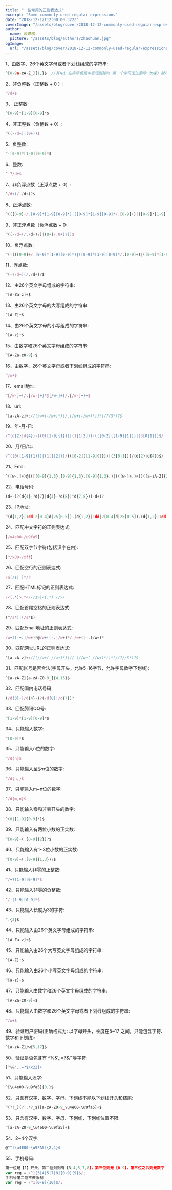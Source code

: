```yaml
---
title: "一些常用的正则表达式"
excerpt: "Some commonly used regular expressions"
date: "2018-12-12T12:00:00.322Z"
coverImage: "/assets/blog/cover/2018-12-12-commonly-used-regular-expressionsm.jpg"
author:
  name: 淡烘糕
  picture: "/assets/blog/authors/zhaohuan.jpg"
ogImage:
  url: "/assets/blog/cover/2018-12-12-commonly-used-regular-expressionsm.jpg"
---
```


1、由数字、26个英文字母或者下划线组成的字符串:

```js
^[0-9a-zA-Z_]{1,}$  //其中1 在实际使用中发现删除时 第一个字符无法删除 改成0 就可以删除了
```

2、非负整数（正整数 + 0 ）:

```js
^/d+$
```
3、 正整数:

```js
^[0-9]*[1-9][0-9]*$
```
4、非正整数（负整数 + 0）:

```js
^((-/d+)|(0+))$
```
5、负整数 :

```js
^-[0-9]*[1-9][0-9]*$
```
6、整数:

```js
^-?/d+$
```
7、非负浮点数（正浮点数 + 0）:

```js
^/d+(/./d+)?$
```
8、正浮点数:

```js
^(([0-9]+/.[0-9]*[1-9][0-9]*)|([0-9]*[1-9][0-9]*/.[0-9]+)|([0-9]*[1-9][0-9]*))$
```
9、非正浮点数（负浮点数 + 0:

```js
^((-/d+(/./d+)?)|(0+(/.0+)?))$
```
10、负浮点数:

```js
^(-(([0-9]+/.[0-9]*[1-9][0-9]*)|([0-9]*[1-9][0-9]*/.[0-9]+)|([0-9]*[1-9][0-9]*)))$
```
11、浮点数:

```js
^(-?/d+)(/./d+)?$
```
12、由26个英文字母组成的字符串:

```js
^[A-Za-z]+$
```
13、由26个英文字母的大写组成的字符串:

```js
^[A-Z]+$
```
14、由26个英文字母的小写组成的字符串:

```js
^[a-z]+$
```
15、由数字和26个英文字母组成的字符串:

```js
^[A-Za-z0-9]+$
```
16、由数字、26个英文字母或者下划线组成的字符串:

```js
^/w+$
```
17、email地址:

```js
^[/w-]+(/.[/w-]+)*@[/w-]+(/.[/w-]+)+$
```
18、url:

```js
^[a-zA-z]+://(/w+(-/w+)*)(/.(/w+(-/w+)*))*(/?/S*)?$
```
19、年-月-日:

```js
/^(d{2}|d{4})-((0([1-9]{1}))|(1[1|2]))-(([0-2]([1-9]{1}))|(3[0|1]))$/
```
20、月/日/年:

```js
/^((0([1-9]{1}))|(1[1|2]))/(([0-2]([1-9]{1}))|(3[0|1]))/(d{2}|d{4})$/
```
21、Emil:

```js
^([w-.]+)@(([[0-9]{1,3}.[0-9]{1,3}.[0-9]{1,3}.)|(([w-]+.)+))([a-zA-Z]{2,4}|[0-9]{1,3})(]?)$
```
22、电话号码:

```js
(d+-)?(d{4}-?d{7}|d{3}-?d{8}|^d{7,8})(-d+)?
```
23、IP地址:

```js
^(d{1,2}|1dd|2[0-4]d|25[0-5]).(d{1,2}|1dd|2[0-4]d|25[0-5]).(d{1,2}|1dd|2[0-4]d|25[0-5]).(d{1,2}|1dd|2[0-4]d|25[0-5])$
```
24、匹配中文字符的正则表达式:

```js
[/u4e00-/u9fa5]
```
25、匹配双字节字符(包括汉字在内):

```js
[^/x00-/xff]
```
26、匹配空行的正则表达式:

```js
/n[/s| ]*/r
```
27、匹配HTML标记的正则表达式:

```js
/<(.*)>.*<///1>|<(.*) //>/
```
28、匹配首尾空格的正则表达式:

```js
(^/s*)|(/s*$)
```
29、匹配Email地址的正则表达式:

```js
/w+([-+.]/w+)*@/w+([-.]/w+)*/./w+([-.]/w+)*
```
30、匹配网址URL的正则表达式:

```js
^[a-zA-z]+://(//w+(-//w+)*)(//.(//w+(-//w+)*))*(//?//S*)?$
```
31、匹配帐号是否合法(字母开头，允许5-16字节，允许字母数字下划线):

```js
^[a-zA-Z][a-zA-Z0-9_]{4,15}$
```
32、匹配国内电话号码:

```js
(/d{3}-|/d{4}-)?(/d{8}|/d{7})?
```
33、匹配腾讯QQ号:

```js
^[1-9]*[1-9][0-9]*$
```
34、只能输入数字:

```js
^[0-9]*$
```
35、只能输入n位的数字:

```js
^/d{n}$
```
36、只能输入至少n位的数字:

```js
^/d{n,}$
```
37、只能输入m~n位的数字:

```js
^/d{m,n}$
```
38、只能输入零和非零开头的数字:

```js
^(0|[1-9][0-9]*)$
```
39、只能输入有两位小数的正实数:

```js
^[0-9]+(.[0-9]{2})?$
```
40、只能输入有1~3位小数的正实数:

```js
^[0-9]+(.[0-9]{1,3})?$
```
41、只能输入非零的正整数:

```js
^/+?[1-9][0-9]*$
```
42、只能输入非零的负整数:

```js
^/-[1-9][0-9]*$
```
43、只能输入长度为3的字符:

```js
^.{3}$
```
44、只能输入由26个英文字母组成的字符串:

```js
^[A-Za-z]+$
```
45、只能输入由26个大写英文字母组成的字符串:

```js
^[A-Z]+$
```
46、只能输入由26个小写英文字母组成的字符串:

```js
^[a-z]+$
```
47、只能输入由数字和26个英文字母组成的字符串:

```js
^[A-Za-z0-9]+$
```
48、只能输入由数字和26个英文字母或者下划线组成的字符串:

```js
^/w+$
```
49、验证用户密码(正确格式为: 以字母开头，长度在5~17 之间，只能包含字符、数字和下划线):

```js
^[a-zA-Z]/w{5,17}$
```
50、验证是否包含有 ^%&',;=?$/"等字符:

```js
[^%&',;=?$/x22]+
```
51、只能输入汉字:

```js
^[\u4e00-\u9fa5]{0,}$
```
52、只含有汉字、数字、字母、下划线不能以下划线开头和结尾:

```js
^(?!_)(?!.*?_$)[a-zA-Z0-9_\u4e00-\u9fa5]+$
```
53、只含有汉字、数字、字母、下划线，下划线位置不限:

```js
^[a-zA-Z0-9_\u4e00-\u9fa5]+$
```
54、2~4个汉字:

```js
@"^[\u4E00-\u9FA5]{2,4}$
```
55、手机号码:

```js
第一位是【1】开头，第二位则则有【3,4,5,7,8】，第三位则是【0-9】，第三位之后则是数字【0-9】
var reg = /^1[3|4|5|7|8][0-9]{9}$/;
手机号第二位不做限制
var reg = /^1[0-9]{10}$/;
```
